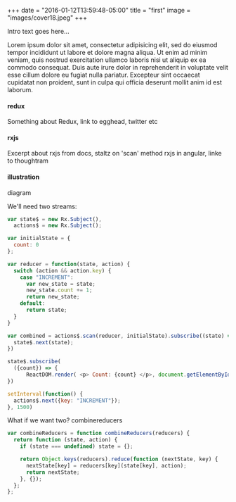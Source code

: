 +++
date = "2016-01-12T13:59:48-05:00"
title = "first"
image = "images/cover18.jpeg"
+++


Intro text goes here...

Lorem ipsum dolor sit amet, consectetur adipisicing elit, sed do eiusmod tempor incididunt ut labore et dolore magna aliqua. Ut enim ad minim veniam, quis nostrud exercitation ullamco laboris nisi ut aliquip ex ea commodo consequat. Duis aute irure dolor in reprehenderit in voluptate velit esse cillum dolore eu fugiat nulla pariatur. Excepteur sint occaecat cupidatat non proident, sunt in culpa qui officia deserunt mollit anim id est laborum.

#### redux

Something about Redux, link to egghead, twitter etc

#### rxjs

Excerpt about rxjs from docs, staltz on 'scan' method
rxjs in angular, linke to thoughtram

#### illustration

diagram

We'll need two streams:

```javascript
var state$ = new Rx.Subject(),
  actions$ = new Rx.Subject();

var initialState = {
  count: 0
};

var reducer = function(state, action) {
  switch (action && action.key) {
    case "INCREMENT":
      var new_state = state;
      new_state.count += 1;
      return new_state;
    default:
      return state;
  }
}

var combined = actions$.scan(reducer, initialState).subscribe((state) => {
  state$.next(state);
})

state$.subscribe(
  ({count}) => {
      ReactDOM.render( <p> Count: {count} </p>, document.getElementById('container'));
})

setInterval(function() {
  actions$.next({key: "INCREMENT"});
}, 1500)
```

<script src="http://jsfiddle.net/w7fucdhz/7/embed/"></script>


What if we want two? combinereducers

```javascript
var combineReducers = function combineReducers(reducers) {
  return function (state, action) {
    if (state === undefined) state = {};

    return Object.keys(reducers).reduce(function (nextState, key) {
      nextState[key] = reducers[key](state[key], action);
      return nextState;
    }, {});
  };
};
```
